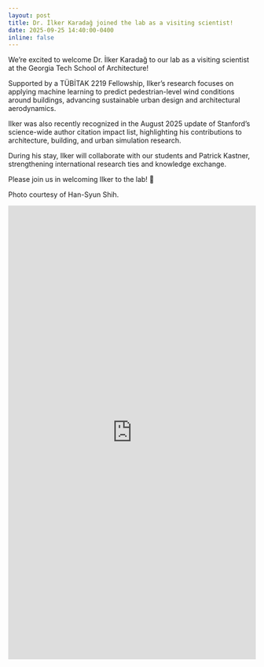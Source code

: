 ```yaml
---
layout: post
title: Dr. İlker Karadağ joined the lab as a visiting scientist!
date: 2025-09-25 14:40:00-0400
inline: false
---
```


We’re excited to welcome Dr. İlker Karadağ to our lab as a visiting scientist at the Georgia Tech School of Architecture!

Supported by a TÜBİTAK 2219 Fellowship, Ilker’s research focuses on applying machine learning to predict pedestrian-level wind conditions around buildings, advancing sustainable urban design and architectural aerodynamics.

Ilker was also recently recognized in the August 2025 update of Stanford’s science-wide author citation impact list, highlighting his contributions to architecture, building, and urban simulation research.

During his stay, Ilker will collaborate with our students and Patrick Kastner, strengthening international research ties and knowledge exchange.

Please join us in welcoming Ilker to the lab! 🙌

Photo courtesy of Han-Syun Shih.

<div>
    <iframe src="https://www.linkedin.com/feed/update/urn:li:activity:7377191177776824320" height="922" width="504" frameborder="0" allowfullscreen="" title="Embedded post"></iframe>
</div>
